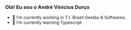 ### Olá! Eu sou o André Vinicius Durço

- 🔭 I’m currently working in T.I. Brazil Gestão & Softwares.
- 🌱 I’m currently learning Typescript


